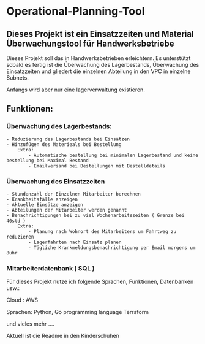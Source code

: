 # Operational-Planning-Tool
## Dieses Projekt ist ein Einsatzzeiten und Material Überwachungstool für Handwerksbetriebe

Dieses Projekt soll das in Handwerksbetrieben erleichtern. Es unterstützt sobald es fertig ist die Überwachung des Lagerbestands, Überwachung des Einsatzzeiten und gliedert die einzelnen Abteilung in den VPC in einzelne Subnets. 

Anfangs wird aber nur eine lagerverwaltung existieren.

## Funktionen:

### Überwachung des Lagerbestands: 
    - Reduzierung des Lagerbestands bei Einsätzen
    - Hinzufügen des Materieals bei Bestellung
        Extra:
            - Automatische bestellung bei minimalen Lagerbestand und keine bestellung bei Maximal Bestand
            - Emailversand bei Bestellungen mit Bestelldetails

### Überwachung des Einsatzzeiten
    - Stundenzahl der Einzelnen Mitarbeiter berechnen
    - Krankheitsfälle anzeigen
    - Aktuelle Einsätze anzeigen
    - Abteilungen der Mitarbeiter werden genannt
    - Benachrichtigungen bei zu viel Wochenarbeitszeiten ( Grenze bei 40std )
        Extra:
            - Planung nach Wohnort des Mitarbeiters um Fahrtweg zu reduzieren
            - Lagerfahrten nach Einsatz planen
            - Tägliche Krankmeldungsbenachrichtigung per Email morgens um 8uhr

### Mitarbeiterdatenbank ( SQL )

Für dieses Projekt nutze ich folgende Sprachen, Funktionen, Datenbanken usw.: 

Cloud : AWS 

Sprachen: Python, Go programming language Terraform

und vieles mehr ....

Aktuell ist die Readme in den Kinderschuhen
